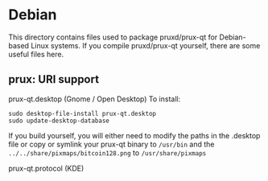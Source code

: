 
Debian
====================
This directory contains files used to package pruxd/prux-qt
for Debian-based Linux systems. If you compile pruxd/prux-qt yourself, there are some useful files here.

## prux: URI support ##


prux-qt.desktop  (Gnome / Open Desktop)
To install:

	sudo desktop-file-install prux-qt.desktop
	sudo update-desktop-database

If you build yourself, you will either need to modify the paths in
the .desktop file or copy or symlink your prux-qt binary to `/usr/bin`
and the `../../share/pixmaps/bitcoin128.png` to `/usr/share/pixmaps`

prux-qt.protocol (KDE)

